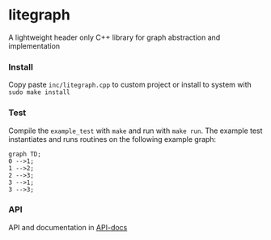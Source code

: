 # litegraph
A lightweight header only C++ library for graph abstraction and implementation

### Install

Copy paste `inc/litegraph.cpp` to custom project or install to system with `sudo make install`

### Test

Compile the `example_test` with `make` and run with `make run`. The example test instantiates and runs routines on the following example graph:

```mermaid
graph TD;
0 -->1;
1 -->2;
2 -->3;
3 -->1;
3 -->3;
```

### API

API and documentation in [API-docs](./docs/api.md)
